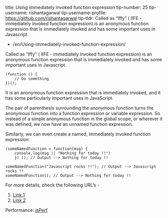 title: Using immediately invoked function expression tip-number: 25 tip-username: rishantagarwal tip-username-profile: https://github.com/rishantagarwal tip-tldr: Called as “Iffy” ( IIFE - immediately invoked function expression) is an anonymous function expression that is immediately invoked and has some important uses in Javascript.

-   /en/Using-immediately-invoked-function-expression/

Called as “Iffy” ( IIFE - immediately invoked function expression) is an anonymous function expression that is immediately invoked and has some important uses in Javascript.

    (function () {
        // Do something​
    })();

It is an anonymous function expression that is immediately invoked, and it has some particularly important uses in JavaScript.

The pair of parenthesis surrounding the anonymous function turns the anonymous function into a function expression or variable expression. So instead of a simple anonymous function in the global scope, or wherever it was defined, we now have an unnamed function expression.

Similarly, we can even create a named, immediately invoked function expression:

    (someNamedFunction = function(msg) {
        console.log(msg || "Nothing for today !!")
        }) (); // Output --> Nothing for today !!​
    ​
    someNamedFunction("Javascript rocks !!"); // Output --> Javascript rocks !!
    someNamedFunction(); // Output --> Nothing for today !!​

For more details, check the following URL’s -

1.  [Link 1](https://blog.mariusschulz.com/2016/01/13/disassembling-javascripts-iife-syntax)
2.  [Link 2](http://javascriptissexy.com/12-simple-yet-powerful-javascript-tips/)

Performance: [jsPerf](http://jsperf.com/iife-with-call)

